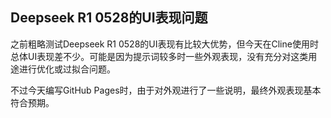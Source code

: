 ## Deepseek R1 0528的UI表现问题

之前粗略测试Deepseek R1 0528的UI表现有比较大优势，但今天在Cline使用时总体UI表现差不少。可能是因为提示词较多时一些外观表现，没有充分对这类用途进行优化或过拟合问题。

不过今天编写GitHub Pages时，由于对外观进行了一些说明，最终外观表现基本符合预期。